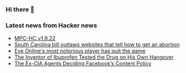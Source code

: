 ### Hi there 👋

<!--
**arashid-sh/arashid-sh** is a ✨ _special_ ✨ repository because its `README.md` (this file) appears on your GitHub profile.

Here are some ideas to get you started:

- 🔭 I’m currently working on ...
- 🌱 I’m currently learning ...
- 👯 I’m looking to collaborate on ...
- 🤔 I’m looking for help with ...
- 💬 Ask me about ...
- 📫 How to reach me: ...
- 😄 Pronouns: ...
- ⚡ Fun fact: ...
-->

### Latest news from Hacker news
<!-- BLOG-POST-LIST:START -->
- [MPC-HC v1.9.22](https://github.com/clsid2/mpc-hc/releases/tag/1.9.22)
- [South Carolina bill outlaws websites that tell how to get an abortion](https://www.washingtonpost.com/technology/2022/07/22/south-carolina-bill-abortion-websites/)
- [Eve Online&#39;s most notorious player has quit the game](https://www.pcgamer.com/eve-onlines-most-notorious-player-has-quit-the-game/)
- [The Inventor of Ibuprofen Tested the Drug on His Own Hangover](https://www.smithsonianmag.com/innovation/inventor-ibuprofen-tested-drug-his-own-hangover-180975088/)
- [The Ex-CIA Agents Deciding Facebook’s Content Policy](https://www.mintpressnews.com/meet-ex-cia-agents-deciding-facebook-content-policy/281307/)
<!-- BLOG-POST-LIST:END -->
